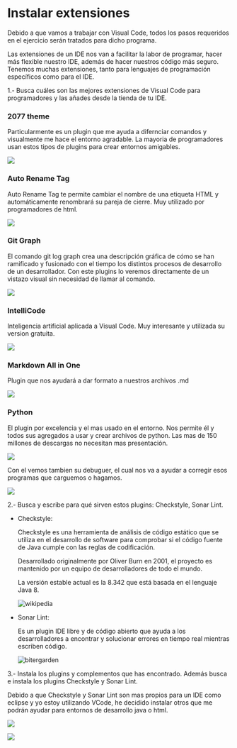 # Instalar extensiones

Debido a que vamos a trabajar con Visual Code, todos los pasos requeridos en el ejercicio serán tratados para dicho programa.

Las extensiones de un IDE nos van a facilitar la labor de programar, hacer más flexible nuestro IDE, además de hacer nuestros código más seguro.
Tenemos muchas extensiones, tanto para lenguajes de programación específicos como para el IDE.

1.- Busca cuáles son las mejores extensiones de Visual Code para programadores y las añades desde la tienda de tu IDE.

### 2077 theme

Particularmente es un plugin que me ayuda a difernciar comandos y visualmente me hace el entorno agradable.
La mayoria de programadores usan estos tipos de plugins para crear entornos amigables.

![](Imagenes/eclipse6.png)

### Auto Rename Tag

Auto Rename Tag te permite cambiar el nombre de una etiqueta HTML y automáticamente renombrará su pareja de cierre.
Muy utilizado por programadores de html.

![](Imagenes/eclipse7.png)

### Git Graph

El comando git log graph crea una descripción gráfica de cómo se han ramificado y fusionado con el tiempo los distintos procesos de desarrollo de un desarrollador.
Con este plugins lo veremos directamente de un vistazo visual sin necesidad de llamar al comando.

![](Imagenes/eclipse8.png)

### IntelliCode

Inteligencia artificial aplicada a Visual Code. Muy interesante y utilizada su version gratuita.

![](Imagenes/eclipse9.png)

### Markdown All in One

Plugin que nos ayudará a dar formato a nuestros archivos .md

![](Imagenes/eclipse10.png)

### Python

El plugin por excelencia y el mas usado en el entorno. Nos permite él y todos sus agregados a usar y crear archivos de python.
Las mas de 150 millones de descargas no necesitan mas presentación.

![](Imagenes/eclipse11.png)

Con el vemos tambien su debuguer, el cual nos va a ayudar a corregir esos programas que carguemos o hagamos.

![](Imagenes/eclipse12.png)

2.- Busca y escribe para qué sirven estos plugins: Checkstyle, Sonar Lint.

- Checkstyle:
  
  Checkstyle​ es una herramienta de análisis de código estático que se utiliza en el desarrollo de software para comprobar si el código fuente de Java cumple con las reglas de codificación.

  Desarrollado originalmente por Oliver Burn en 2001, el proyecto es mantenido por un equipo de desarrolladores de todo el mundo.

  La versión estable actual es la 8.342​ que está basada en el lenguaje Java 8.
  
  ![wikipedia](https://es.wikipedia.org/wiki/Checkstyle)

- Sonar Lint:

    Es un plugin IDE libre y de código abierto que ayuda a los desarrolladores a encontrar y solucionar errores en tiempo real mientras escriben código.

    ![bitergarden](https://www.bitegarden.com/diferencias-sonarqube-sonarlint)

3.- Instala los plugins y complementos que has encontrado. Además busca e instala los plugins Checkstyle y Sonar Lint.

Debido a que Checkstyle y Sonar Lint son mas propios para un IDE como eclipse y yo estoy utilizando VCode, he decidido instalar otros que me podrán ayudar para entornos de
desarrollo java o html.

![](Imagenes/eclipse13.png)

![](Imagenes/eclipse14.png)